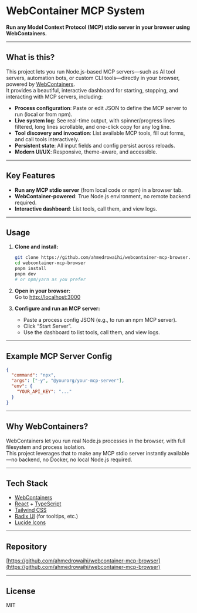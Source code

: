# WebContainer MCP System

**Run any Model Context Protocol (MCP) stdio server in your browser using WebContainers.**

---

## What is this?

This project lets you run Node.js-based MCP servers—such as AI tool servers, automation bots, or custom CLI tools—directly in your browser, powered by [WebContainers](https://webcontainers.io/).  
It provides a beautiful, interactive dashboard for starting, stopping, and interacting with MCP servers, including:

- **Process configuration**: Paste or edit JSON to define the MCP server to run (local or from npm).
- **Live system log**: See real-time output, with spinner/progress lines filtered, long lines scrollable, and one-click copy for any log line.
- **Tool discovery and invocation**: List available MCP tools, fill out forms, and call tools interactively.
- **Persistent state**: All input fields and config persist across reloads.
- **Modern UI/UX**: Responsive, theme-aware, and accessible.

---

## Key Features

- **Run any MCP stdio server** (from local code or npm) in a browser tab.
- **WebContainer-powered**: True Node.js environment, no remote backend required.
- **Interactive dashboard**: List tools, call them, and view logs.

---

## Usage

1. **Clone and install:**

   ```sh
   git clone https://github.com/ahmedrowaihi/webcontainer-mcp-browser.git
   cd webcontainer-mcp-browser
   pnpm install
   pnpm dev
   # or npm/yarn as you prefer
   ```

2. **Open in your browser:**  
   Go to [http://localhost:3000](http://localhost:3000)

3. **Configure and run an MCP server:**
   - Paste a process config JSON (e.g., to run an npm MCP server).
   - Click “Start Server”.
   - Use the dashboard to list tools, call them, and view logs.

---

## Example MCP Server Config

```json
{
  "command": "npx",
  "args": ["-y", "@yourorg/your-mcp-server"],
  "env": {
    "YOUR_API_KEY": "..."
  }
}
```

---

## Why WebContainers?

WebContainers let you run real Node.js processes in the browser, with full filesystem and process isolation.  
This project leverages that to make any MCP stdio server instantly available—no backend, no Docker, no local Node.js required.

---

## Tech Stack

- [WebContainers](https://webcontainers.io/)
- [React](https://react.dev/) + [TypeScript](https://www.typescriptlang.org/)
- [Tailwind CSS](https://tailwindcss.com/)
- [Radix UI](https://www.radix-ui.com/) (for tooltips, etc.)
- [Lucide Icons](https://lucide.dev/)

---

## Repository

[https://github.com/ahmedrowaihi/webcontainer-mcp-browser](https://github.com/ahmedrowaihi/webcontainer-mcp-browser)

---

## License

MIT
